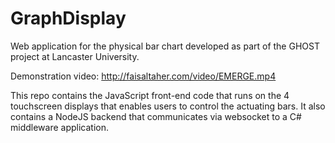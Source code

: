 # GraphDisplay

Web application for the physical bar chart developed as part of the GHOST project at Lancaster University. 

Demonstration video: http://faisaltaher.com/video/EMERGE.mp4

This repo contains the JavaScript front-end code that runs on the 4 touchscreen displays that enables users to control the actuating bars. It also contains a NodeJS backend that communicates via websocket to a C# middleware application.
